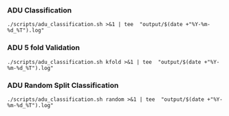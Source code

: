 ### ADU Classification
```./scripts/adu_classification.sh >&1 | tee  "output/$(date +"%Y-%m-%d_%T").log"```

### ADU 5 fold Validation
```./scripts/adu_classification.sh kfold >&1 | tee  "output/$(date +"%Y-%m-%d_%T").log"```

### ADU Random Split Classification
```./scripts/adu_classification.sh random >&1 | tee  "output/$(date +"%Y-%m-%d_%T").log"```